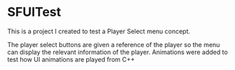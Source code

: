 # SFUITest

This is a project I created to test a Player Select menu concept.

The player select buttons are given a reference of the player so the menu can display the relevant information of the player.  Animations were added to test how UI animations are played from C++
